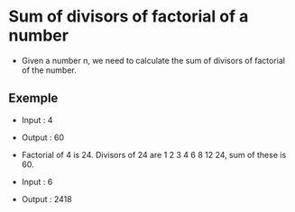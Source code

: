 # Sum of divisors of factorial of a number
* Given a number n, we need to calculate the sum of divisors of factorial of the number.


## Exemple

* Input : 4
* Output : 60
* Factorial of 4 is 24. Divisors of 24 are 1 2 3 4 6 8 12 24, sum of these is 60.


* Input : 6
* Output : 2418
